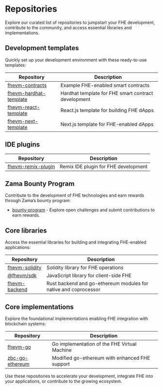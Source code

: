 # Repositories

Explore our curated list of repositories to jumpstart your FHE development, contribute to the community, and access essential libraries and implementations.

## **Development templates**

Quickly set up your development environment with these ready-to-use templates:

| Repository                                                                  | Description                                         |
| --------------------------------------------------------------------------- | --------------------------------------------------- |
| [fhevm-contracts](https://github.com/zama-ai/fhevm-contracts)               | Example FHE-enabled smart contracts                 |
| [fhevm-hardhat-template](https://github.com/zama-ai/fhevm-hardhat-template) | Hardhat template for FHE smart contract development |
| [fhevm-react-template](https://github.com/zama-ai/fhevm-react-template)     | React.js template for building FHE dApps            |
| [fhevm-next-template](https://github.com/zama-ai/fhevm-next-template)       | Next.js template for FHE-enabled dApps              |

## **IDE plugins**

| Repository                                                          | Description                          |
| ------------------------------------------------------------------- | ------------------------------------ |
| [fhevm-remix-plugin](https://github.com/zama-ai/fhevm-remix-plugin) | Remix IDE plugin for FHE development |

## **Zama Bounty Program**

Contribute to the development of FHE technologies and earn rewards through Zama’s bounty program:

- [bounty-program](https://github.com/zama-ai/bounty-program) - Explore open challenges and submit contributions to earn rewards.

## **Core libraries**

Access the essential libraries for building and integrating FHE-enabled applications:

| **Repository**                                               | **Description**                                                 |
| ------------------------------------------------------------ | --------------------------------------------------------------- |
| [fhevm-solidity](https://github.com/zama-ai/fhevm-solidity/) | Solidity library for FHE operations                             |
| [@fhevm/sdk](https://github.com/zama-ai/fhevmjs/)            | JavaScript library for client-side FHE                          |
| [fhevm-backend](https://github.com/zama-ai/fhevm-backend)    | Rust backend and go-ethereum modules for native and coprocessor |

## **Core implementations**

Explore the foundational implementations enabling FHE integration with blockchain systems:

| **Repository**                                                 | **Description**                                |
| -------------------------------------------------------------- | ---------------------------------------------- |
| [fhevm-go](https://github.com/zama-ai/fhevm-go/)               | Go implementation of the FHE Virtual Machine   |
| [zbc-go-ethereum](https://github.com/zama-ai/zbc-go-ethereum/) | Modified go-ethereum with enhanced FHE support |

Use these repositories to accelerate your development, integrate FHE into your applications, or contribute to the growing ecosystem.&#x20;
